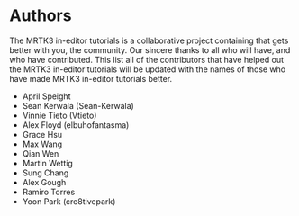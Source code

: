 # Authors

The MRTK3 in-editor tutorials is a collaborative project containing that gets better with you, the community. Our sincere thanks to all who will have, and who have contributed. This list all of the contributors that have helped out the MRTK3 in-editor tutorials will be updated with the names of those who have made MRTK3 in-editor tutorials better.

- April Speight 
- Sean Kerwala (Sean-Kerwala)
- Vinnie Tieto (Vtieto)
- Alex Floyd (elbuhofantasma)
- Grace Hsu
- Max Wang
- Qian Wen
- Martin Wettig
- Sung Chang
- Alex Gough
- Ramiro Torres
- Yoon Park (cre8tivepark)
